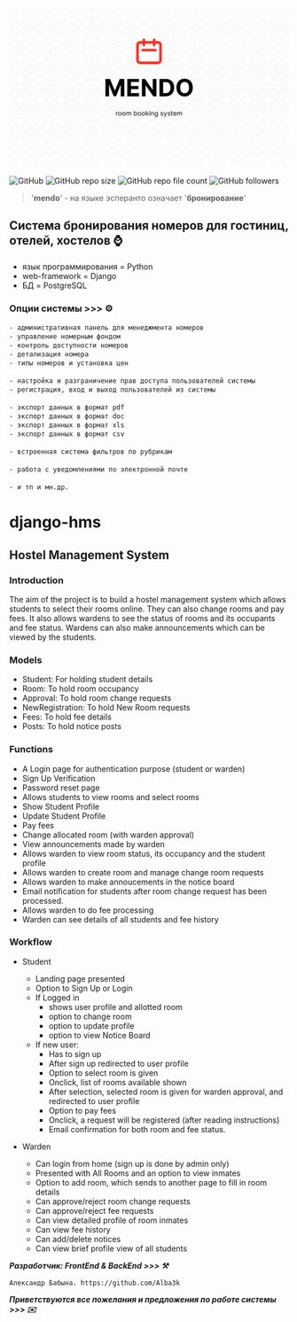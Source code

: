 <kbd><img src="img/MENDO.png" /></kbd>

![GitHub](https://img.shields.io/github/license/Alba3k/reserv_system_mendo?style=for-the-badge)
![GitHub repo size](https://img.shields.io/github/repo-size/Alba3k/reserv_system_mendo?style=for-the-badge)
![GitHub repo file count](https://img.shields.io/github/directory-file-count/Alba3k/reserv_system_mendo?style=for-the-badge)
![GitHub followers](https://img.shields.io/github/followers/Alba3k?style=social)

> '**mendo**' - на языке эсперанто означает '**бронирование**'   

## Система бронирования номеров для гостиниц, отелей, хостелов :watch:

 - язык программирования = Python
 - web-framework = Django
 - БД = PostgreSQL

### Опции системы >>> :gear:

	- административная панель для менеджмента номеров
	- управление номерным фондом 
	- контроль доступности номеров
	- детализация номера
	- типы номеров и установка цен

	- настройка и разграничение прав доступа пользователей системы
	- регистрация, вход и выход пользователей из системы

	- экспорт данных в формат pdf
	- экспорт данных в формат doc
	- экспорт данных в формат xls
	- экспорт данных в формат csv

	- встроенная система фильтров по рубрикам

	- работа с уведомлениями по электронной почте

	- и тп и мн.др.

# django-hms

## Hostel Management System

### Introduction
The aim of the project is to build a hostel management system which allows students to select their rooms online. They can also change rooms and pay fees. It also allows wardens to see the status of rooms and its occupants and fee status. Wardens can also make announcements which can be viewed by the students.


### Models
* Student: For holding student details
* Room: To hold room occupancy
* Approval: To hold room change requests
* NewRegistration: To hold New Room requests
* Fees: To hold fee details
* Posts: To hold notice posts


### Functions
* A Login page for authentication purpose (student or warden)
* Sign Up Verification
* Password reset page
* Allows students to view rooms and select rooms
* Show Student Profile
* Update Student Profile
* Pay fees
* Change allocated room (with warden approval)
* View announcements made by warden
* Allows warden to view room status, its occupancy and the student profile
* Allows warden to create room and manage change room requests
* Allows warden to make annoucements in the notice board
* Email notification for students after room change request has been processed. 
* Allows warden to do fee processing
* Warden can see details of all students and fee history


### Workflow

* Student
	* Landing page presented
	* Option to Sign Up or Login
	* If Logged in 
		* shows user profile and allotted room
		* option to change room
		* option to update profile
		* option to view Notice Board
	* If new user:
		* Has to sign up
		* After sign up redirected to user profile
		* Option to select room is given 
		* Onclick, list of rooms available shown
		* After selection, selected room is given for warden approval, and redirected to user profile
		* Option to pay fees
		* Onclick, a request will be registered (after reading instructions)
		* Email confirmation for both room and fee status.	
		
* Warden
	* Can login from home (sign up is done by admin only)
	* Presented with All Rooms and an option to view inmates
	* Option to add room, which sends to another page to fill in room details
	* Can approve/reject room change requests
	* Can approve/reject fee requests
	* Can view detailed profile of room inmates
	* Can view fee history
	* Can add/delete notices
	* Can view brief profile view of all students






***Разработчик: FrontEnd & BackEnd >>> :hammer_and_pick:***
```team
Александр Бабына. https://github.com/Alba3k
```

***Приветствуются все пожелания и предложения по работе системы >>> :envelope:***


